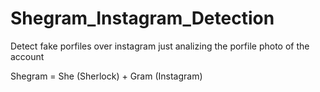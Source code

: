 # Shegram_Instagram_Detection
 Detect fake porfiles over instagram just analizing the porfile photo of the account


Shegram = She (Sherlock) + Gram (Instagram)